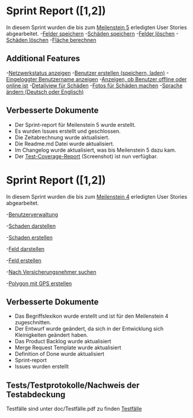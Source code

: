 # Sprint Report ([1,2])

In diesem Sprint wurden die bis zum [Meilenstein 5](https://sopra.informatik.uni-stuttgart.de/sopra-ws1718/sopra-team-11/milestones/2) erledigten User Stories abgearbeitet.
-[Felder speichern](https://sopra.informatik.uni-stuttgart.de/sopra-ws1718/sopra-team-11/issues/38)
-[Schäden speichern](https://sopra.informatik.uni-stuttgart.de/sopra-ws1718/sopra-team-11/issues/73)
-[Felder löschen](https://sopra.informatik.uni-stuttgart.de/sopra-ws1718/sopra-team-11/issues/74)
-[Schäden löschen](https://sopra.informatik.uni-stuttgart.de/sopra-ws1718/sopra-team-11/issues/67)
-[Fläche berechnen](https://sopra.informatik.uni-stuttgart.de/sopra-ws1718/sopra-team-11/issues/76)


## Additional Features
-[Netzwerkstatus anzeigen](https://sopra.informatik.uni-stuttgart.de/sopra-ws1718/sopra-team-11/issues/75)
-[Benutzer erstellen (speichern, laden)](https://sopra.informatik.uni-stuttgart.de/sopra-ws1718/sopra-team-11/issues/56)
-[Eingeloggter Benutzername anzeigen](https://sopra.informatik.uni-stuttgart.de/sopra-ws1718/sopra-team-11/issues/78)
-[Anzeigen, ob Benutzer offline oder online ist](https://sopra.informatik.uni-stuttgart.de/sopra-ws1718/sopra-team-11/issues/79)
-[Detailview für Schäden](https://sopra.informatik.uni-stuttgart.de/sopra-ws1718/sopra-team-11/issues/70)
-[Fotos für Schäden machen](https://sopra.informatik.uni-stuttgart.de/sopra-ws1718/sopra-team-11/issues/60)
-[Sprache ändern (Deutsch oder Englisch)](https://sopra.informatik.uni-stuttgart.de/sopra-ws1718/sopra-team-11/issues/51)

## Verbesserte Dokumente

- Der Sprint-report für Meilenstein 5 wurde erstellt.
- Es wurden Issues erstellt und geschlossen.
- Die Zeitabrechnung wurde aktualisiert.
- Die Readme.md Datei wurde aktualisiert.
- Im Changelog wurde aktualisiert, was bis Meilenstein 5 dazu kam.
- Der [Test-Coverage-Report](https://sopra.informatik.uni-stuttgart.de/sopra-ws1718/sopra-team-11/blob/master/doc/coverage/coverage.png) (Screenshot) ist nun verfügbar.



# Sprint Report ([1,2])

In diesem Sprint wurden die bis zum [Meilenstein 4](https://sopra.informatik.uni-stuttgart.de/sopra-ws1718/sopra-team-11/milestones/2) erledigten User Stories abgearbeitet.

-[Benutzerverwaltung](https://sopra.informatik.uni-stuttgart.de/sopra-ws1718/sopra-team-11/issues/2)

-[Schaden darstellen](https://sopra.informatik.uni-stuttgart.de/sopra-ws1718/sopra-team-11/issues/43)

-[Schaden erstellen](https://sopra.informatik.uni-stuttgart.de/sopra-ws1718/sopra-team-11/issues/13)

-[Feld darstellen](https://sopra.informatik.uni-stuttgart.de/sopra-ws1718/sopra-team-11/issues/30)

-[Feld erstellen](https://sopra.informatik.uni-stuttgart.de/sopra-ws1718/sopra-team-11/issues/17)

-[Nach Versicherungsnehmer suchen](https://sopra.informatik.uni-stuttgart.de/sopra-ws1718/sopra-team-11/issues/42)

-[Polygon mit GPS erstellen](https://sopra.informatik.uni-stuttgart.de/sopra-ws1718/sopra-team-11/issues/21)

## Verbesserte Dokumente

- Das Begriffslexikon wurde erstellt und ist für den Meilenstein 4 zugeschnitten.
- Der Entwurf wurde geändert, da sich in der Entwicklung sich Kleinigkeiten geändert haben.
- Das Product Backlog wurde aktualisiert
- Merge Request Template wurde aktualisiert
- Definition of Done wurde aktualisiert
- Sprint-report
- Issues wurden erstellt

## Tests/Testprotokolle/Nachweis der Testabdeckung

Testfälle sind unter doc/Testfälle.pdf zu finden
[Testfälle](https://sopra.informatik.uni-stuttgart.de/sopra-ws1718/sopra-team-11/blob/master/doc/Testf%C3%A4lle.pdf)